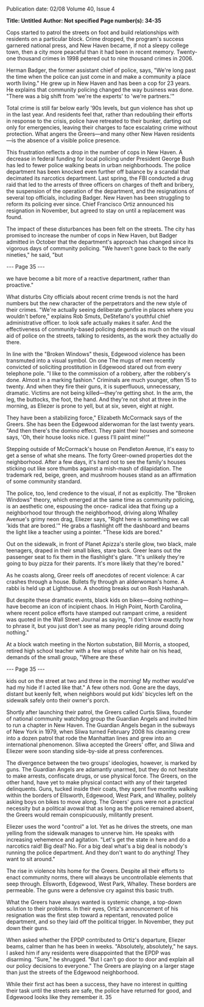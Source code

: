 Publication date: 02/08
Volume 40, Issue 4

**Title:  Untitled**
**Author:  Not specified**
**Page number(s): 34-35**

Cops started to patrol the streets 
on foot and build relationships with 
residents on a particular block. Crime 
dropped, the program's success garnered 
national press, and New Haven became, 
if not a sleepy college town, then a city 
more peaceful than it had been in recent 
memory. Twenty-one thousand crimes in 
1998 petered out to nine thousand crimes 
in 2006. 

Herman Badger, the former assistant 
chief of police, says, "We're long past 
the time when the police can just come 
in and make a community a place worth 
living." He grew up in New Haven and 
has been a cop for 23 years. He explains 
that community policing changed the 
way business was done. "There was a big 
shift from 'we're the experts' to 'we're 
partners.'" 

Total crime is still far below early '90s 
levels, but gun violence has shot up in the 
last year. And residents feel that, rather 
than redoubling their efforts in response 
to the crisis, police have retreated to their 
bunker, darting out only for emergencies, 
leaving their charges to face escalating 
crime without protection. What angers 
the Greers—and many other New Haven 
residents—is the absence of a visible 
police presence. 

This frustration reflects a drop in 
the number of cops in New Haven. A 
decrease in federal funding for local 
policing under President George Bush has 
led to fewer police walking beats in urban 
neighborhoods. The police department 
has been knocked even further off 
balance by a scandal that decimated its 
narcotics department. Last spring, the 
FBI conducted a drug raid that led to 
the arrests of three officers on charges 
of theft and bribery, the suspension of 
the operation of the department, and 
the resignations of several top officials, 
including Badger. New Haven has been 
struggling to reform its policing ever 
since. Chief Francisco Ortiz announced 
his resignation in November, but agreed 
to stay on until a replacement was found. 

The impact of these disturbances 
has been felt on the streets. The city has 
promised to increase the number of cops 
in New Haven, but Badger admitted in 
October that the department's approach 
has changed since its vigorous days of 
community policing. "We haven't gone 
back to the early nineties," he said, "but 


--- Page 35 ---

we have become a bit more of a reactive 
department, rather than proactive." 

What disturbs City officials about 
recent crime trends is not the hard 
numbers but the new character of the 
perpetrators and the new style of their 
crimes. "We're actually seeing deliberate 
gunfire in places where you wouldn't 
before," explains Rob Smuts, DeStefano's 
youthful chief administrative officer. 
to look safe actually makes it safer. And 
the effectiveness of community-based 
policing depends as much on the visual 
aid of police on the streets, talking to 
residents, as the work they actually do 
there. 

In line with the "Broken Windows" 
thesis, Edgewood violence has been 
transmuted into a visual symbol. On one 
The mugs of men recently convicted 
of soliciting prostitution in Edgewood 
stared out from every telephone pole. 
"I like to the commission of a robbery, 
after the robbery's done. Almost in a 
marking fashion." Criminals are much 
younger, often 15 to twenty. And when 
they fire their guns, it is superfluous, 
unnecessary, dramatic. Victims are not 
being killed—they're getting shot. In the 
arm, the leg, the buttocks, the foot, the 
hand. And they're not shot at three in the 
morning, as Eliezer is prone to yell, but at 
six, seven, eight at night. 

They have been a stabilizing force," 
Elizabeth McCormack says of the 
Greers. She has been the Edgewood 
alderwoman for the last twenty years. 
"And then there's the domino effect. They 
paint their houses and someone says, 'Oh, 
their house looks nice. I guess I'll paint 
mine!'" 

Stepping outside of McCormack's 
house on Pendleton Avenue, it's easy 
to get a sense of what she means. The 
forty Greer-owned properties dot the 
neighborhood. After a few days, it's hard 
not to see the family's houses sticking out 
like sore thumbs against a mish-mash of 
dilapidation. The trademark red, beige, 
green, and mushroom houses stand 
as an affirmation of some community 
standard. 

The police, too, lend credence to the 
visual, if not as explicitly. The "Broken 
Windows" theory, which emerged at 
the same time as community policing, 
is an aesthetic one, espousing the once-
radical idea that fixing up a neighborhood 
tour through the neighborhood, driving 
along Whalley Avenue's grimy neon drag, 
Eliezer says, "Right here is something 
we call 'kids that are bored.'" He grabs a 
flashlight off the dashboard and beams 
the light like a teacher using a pointer. 
"These kids are bored." 

Out on the sidewalk, in front of 
Planet Apizza's sterile glow, two black, 
male teenagers, draped in their small bikes, 
stare back. Greer leans out the passenger 
seat to fix them in the flashlight's glare. 
"It's unlikely they're going to buy pizza 
for their parents. It's more likely that 
they're bored." 

As he coasts along, Greer reels off 
anecdotes of recent violence: A car 
crashes through a house. Bullets fly 
through an alderwoman's home. A rabbi 
is held up at Lighthouse. A shooting breaks 
out on Rosh Hashanah. 

But despite these dramatic events, 
black kids on bikes—doing nothing—
have become an icon of incipient chaos. 
In High Point, North Carolina, where 
recent police efforts have stamped out 
rampant crime, a resident was quoted in 
the Wall Street Journal as saying, "I don't 
know exactly how to phrase it, but you 
just don't see as many people riding 
around doing nothing." 

At a block watch meeting in the 
Norton substation, Bill Morris, a stooped, 
retired high school teacher with a few 
wisps of white hair on his head, demands 
of the small group, "Where are these 


--- Page 35 ---

kids out on the street at two and three in the 
morning! My mother would've had my 
hide if I acted like that." A few others 
nod. Gone are the days, distant but keenly 
felt, when neighbors would put kids' 
bicycles left on the sidewalk safely onto 
their owner's porch. 

Shortly after launching their patrol, the 
Greers called Curtis Sliwa, founder 
of national community watchdog group 
the Guardian Angels and invited him 
to run a chapter in New Haven. The 
Guardian Angels began in the subways 
of New York in 1979, when Sliwa turned 
February 2008 
his cleaning crew into a dozen patrol 
that rode the Manhattan lines and grew 
into an international phenomenon. Sliwa 
accepted the Greers' offer, and Sliwa and 
Eliezer were soon standing side-by-side at 
press conferences. 

The divergence between the two 
groups' ideologies, however, is marked by 
guns. The Guardian Angels are adamantly 
unarmed, but they do not hesitate to 
make arrests, confiscate drugs, or use 
physical force. The Greers, on the other 
hand, have yet to make physical contact 
with any of their targeted delinquents. 
Guns, tucked inside their coats, they spent 
five months walking within the borders 
of Ellsworth, Edgewood, West Park, and 
Whalley, politely asking boys on bikes to 
move along. The Greers' guns were not a 
practical necessity but a political avowal 
that as long as the police remained absent, 
the Greers would remain conspicuously, 
militantly present. 

Eliezer uses the word "control" a 
lot. Yet as he drives the streets, one man 
yelling from the sidewalk manages to 
unnerve him. He speaks with increasing 
vehemence and agitation. "Let's get the 
state in here and do a narcotics raid! 
Big deal? No. For a big deal what's a 
big deal is nobody's running the police 
department. And they don't want to do 
anything! They want to sit around." 

The rise in violence hits home for 
the Greers. Despite all their efforts 
to enact community norms, there will 
always be uncontrollable elements that 
seep through. Ellsworth, Edgewood, 
West Park, Whalley. These borders are 
permeable. The guns were a defensive cry 
against this basic truth. 

What the Greers have always wanted 
is systemic change, a top-down solution 
to their problems. In their eyes, Ortiz's 
announcement of his resignation was the 
first step toward a repentant, renovated 
police department, and so they laid off 
the political trigger. In November, they 
put down their guns. 

When asked whether the EPDP 
contributed to Ortiz's departure, Eliezer 
beams, calmer than he has been in weeks. 
"Absolutely, absolutely," he says. I asked 
him if any residents were disappointed 
that the EPDP was disarming. "Sure," he 
shrugged. "But I can't go door to door 
and explain all our policy decisions to 
everyone." The Greers are playing on a 
larger stage than just the streets of the 
Edgewood neighborhood. 

While their first act has been a success, 
they have no interest in quitting their task 
until the streets are safe, the police have 
returned for good, and Edgewood looks 
like they remember it. 
35